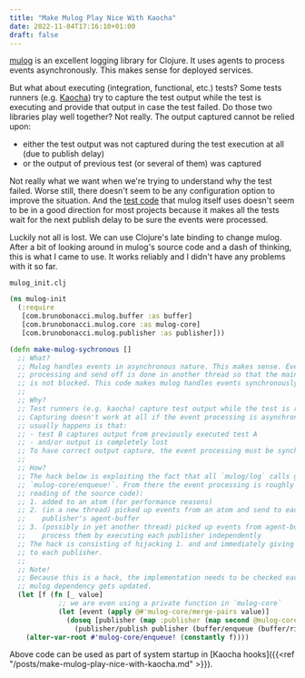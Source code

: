 ```yaml
---
title: "Make Mulog Play Nice With Kaocha"
date: 2022-11-04T17:16:10+01:00
draft: false
---
```


[mulog](https://github.com/BrunoBonacci/mulog) is an excellent logging library
for Clojure. It uses agents to process events asynchronously. This makes sense
for deployed services.

But what about executing (integration, functional, etc.) tests? Some tests
runners (e.g. [Kaocha](https://github.com/lambdaisland/kaocha)) try to capture
the test output while the test is executing and provide that output in case the
test failed. Do those two libraries play well together? Not really. The output
captured cannot be relied upon:

- either the test output was not captured during the test execution at all (due
  to publish delay)
- or the output of previous test (or several of them) was captured

Not really what we want when we're trying to understand why the test failed.
Worse still, there doesn't seem to be any configuration option to improve the
situation. And the [test
code](https://github.com/BrunoBonacci/mulog/blob/0.9.0/mulog-core/test/com/brunobonacci/mulog/test_publisher.clj#L65)
that mulog itself uses doesn't seem to be in a good direction for most projects
because it makes all the tests wait for the next publish delay to be sure the
events were processed.

Luckily not all is lost. We can use Clojure's late binding to change mulog.
After a bit of looking around in mulog's source code and a dash of thinking,
this is what I came to use. It works reliably and I didn't have any problems
with it so far.

`mulog_init.clj`

```clojure
(ns mulog-init
  (:require
   [com.brunobonacci.mulog.buffer :as buffer]
   [com.brunobonacci.mulog.core :as mulog-core]
   [com.brunobonacci.mulog.publisher :as publisher]))

(defn make-mulog-sychronous []
  ;; What?
  ;; Mulog handles events in asynchronous nature. This makes sense. Event
  ;; processing and send off is done in another thread so that the main thread
  ;; is not blocked. This code makes mulog handles events synchronously.
  ;;
  ;; Why?
  ;; Test runners (e.g. kaocha) capture test output while the test is running.
  ;; Capturing doesn't work at all if the event processing is asynchronous. What
  ;; usually happens is that:
  ;; - test B captures output from previously executed test A
  ;; - and/or output is completely lost
  ;; To have correct output capture, the event processing must be synchronous.
  ;;
  ;; How?
  ;; The hack below is exploiting the fact that all `mulog/log` calls go through
  ;; `mulog-core/enqueue!`. From there the event processing is roughly (from
  ;; reading of the source code):
  ;; 1. added to an atom (for performance reasons)
  ;; 2. (in a new thread) picked up events from an atom and send to each
  ;;    publisher's agent-buffer
  ;; 3. (possibly in yet another thread) picked up events from agent-buffer and
  ;;    process them by executing each publisher independently
  ;; The hack is consisting of hijacking 1. and and immediately giving the event
  ;; to each publisher.
  ;;
  ;; Note!
  ;; Because this is a hack, the implementation needs to be checked each time
  ;; mulog dependency gets updated.
  (let [f (fn [_ value]
            ;; we are even using a private function in `mulog-core`
            (let [event (apply @#'mulog-core/merge-pairs value)]
              (doseq [publisher (map :publisher (map second @mulog-core/publishers))]
                (publisher/publish publisher (buffer/enqueue (buffer/ring-buffer 1) event)))))]
    (alter-var-root #'mulog-core/enqueue! (constantly f))))
```

Above code can be used as part of system startup in [Kaocha hooks]({{<ref
 "/posts/make-mulog-play-nice-with-kaocha.md" >}}).
